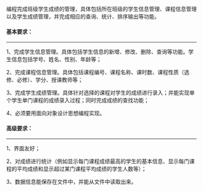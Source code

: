 编程完成班级学生成绩的管理，具体包括所在班级的学生信息管理、课程信息管理以及学生成绩管理，并完成相应的查询、统计、排序输出等功能。

####  基本要求：

---
1、完成学生信息管理。具体包括学生信息的新增、修改、删除、查询等功能。学生信息包括学号、姓名、性别、年龄等；

2、完成课程信息管理。具体包括课程编号、课程名称、课时数、课程性质（选修、必修）、学分、授课教师等；

3、完成学生成绩管理。具体针对选择的课程对学生的成绩进行录入；并能实现单个学生单门课程的成绩录入过程；同时完成成绩的查找功能；

4、必须要用面向对象设计思想编程实现。

#### 高级要求：

---

1、界面友好；

2、对成绩进行统计（例如显示每门课程成绩最高的学生的基本信息、显示每门课程的平均成绩和显示超过某门课程平均成绩的学生人数等）；

3、数据信息能保存在文件中，并能从文件中读取出来。